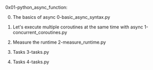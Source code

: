 0x01-python_async_function:

0. The basics of async
0-basic_async_syntax.py

1. Let's execute multiple coroutines at the same time with async
1-concurrent_coroutines.py

2. Measure the runtime
2-measure_runtime.py

3. Tasks
3-tasks.py

4. Tasks
4-tasks.py
